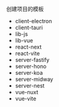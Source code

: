 创建项目的模板

+ client-electron
+ client-tauri
+ lib-js
+ lib-vue
+ react-next
+ react-vite
+ server-fastify
+ server-hono
+ server-koa
+ server-midway
+ server-nest
+ vue-nuxt
+ vue-vite